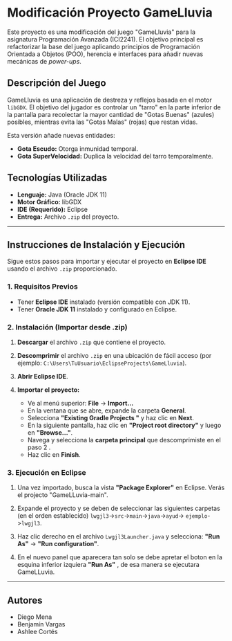 # Modificación Proyecto GameLluvia

Este proyecto es una modificación del juego "GameLluvia" para la asignatura Programación Avanzada (ICI2241). El objetivo principal es refactorizar la base del juego aplicando principios de Programación Orientada a Objetos (POO), herencia e interfaces para añadir nuevas mecánicas de *power-ups*.

## Descripción del Juego

GameLluvia es una aplicación de destreza y reflejos basada en el motor `libGDX`. El objetivo del jugador es controlar un "tarro" en la parte inferior de la pantalla para recolectar la mayor cantidad de "Gotas Buenas" (azules) posibles, mientras evita las "Gotas Malas" (rojas) que restan vidas.

Esta versión añade nuevas entidades:
* **Gota Escudo:** Otorga inmunidad temporal.
* **Gota SuperVelocidad:** Duplica la velocidad del tarro temporalmente.

## Tecnologías Utilizadas

* **Lenguaje:** Java (Oracle JDK 11)
* **Motor Gráfico:** libGDX
* **IDE (Requerido):** Eclipse
* **Entrega:** Archivo `.zip` del proyecto.

---

## Instrucciones de Instalación y Ejecución

Sigue estos pasos para importar y ejecutar el proyecto en **Eclipse IDE** usando el archivo `.zip` proporcionado.

### 1. Requisitos Previos

* Tener **Eclipse IDE** instalado (versión compatible con JDK 11).
* Tener **Oracle JDK 11** instalado y configurado en Eclipse.

### 2. Instalación (Importar desde .zip)

1.  **Descargar** el archivo `.zip` que contiene el proyecto.
2.  **Descomprimir** el archivo `.zip` en una ubicación de fácil acceso (por ejemplo: `C:\Users\TuUsuario\EclipseProjects\GameLluvia`).

3.  **Abrir Eclipse IDE**.

4.  **Importar el proyecto:**
    * Ve al menú superior: **File** -> **Import...**
    * En la ventana que se abre, expande la carpeta **General**.
    * Selecciona **"Existing Gradle Projects "** y haz clic en **Next**.
    * En la siguiente pantalla, haz clic en **"Project root directory"** y luego en **"Browse..."**.
    * Navega y selecciona la **carpeta principal** que descomprimiste en el paso 2 .
    * Haz clic en **Finish**.

### 3. Ejecución en Eclipse

1.  Una vez importado, busca la vista **"Package Explorer"** en Eclipse. Verás el projecto "GameLLuvia-main".

3.  Expande el proyecto y se deben de seleccionar las siguientes carpetas (en el orden establecido) `lwgjl3`->`src`->`main`->`java`->`ayud`-> `ejemplo`->`lwgjl3`.

4.  Haz clic derecho en el archivo `Lwgjl3Launcher.java` y selecciona: **"Run As"** -> **"Run configuration"**.

5.  En el nuevo panel que aparecera tan solo se debe apretar el boton en la esquina inferior izquiera **"Run As"** , de esa manera se ejecutara GameLLuvia.


---

## Autores

* Diego Mena
* Benjamín Vargas
* Ashlee Cortés
